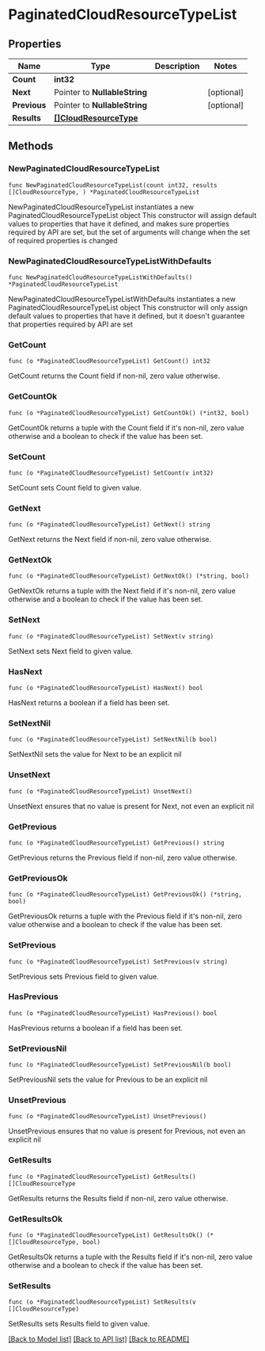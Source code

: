 # PaginatedCloudResourceTypeList

## Properties

Name | Type | Description | Notes
------------ | ------------- | ------------- | -------------
**Count** | **int32** |  | 
**Next** | Pointer to **NullableString** |  | [optional] 
**Previous** | Pointer to **NullableString** |  | [optional] 
**Results** | [**[]CloudResourceType**](CloudResourceType.md) |  | 

## Methods

### NewPaginatedCloudResourceTypeList

`func NewPaginatedCloudResourceTypeList(count int32, results []CloudResourceType, ) *PaginatedCloudResourceTypeList`

NewPaginatedCloudResourceTypeList instantiates a new PaginatedCloudResourceTypeList object
This constructor will assign default values to properties that have it defined,
and makes sure properties required by API are set, but the set of arguments
will change when the set of required properties is changed

### NewPaginatedCloudResourceTypeListWithDefaults

`func NewPaginatedCloudResourceTypeListWithDefaults() *PaginatedCloudResourceTypeList`

NewPaginatedCloudResourceTypeListWithDefaults instantiates a new PaginatedCloudResourceTypeList object
This constructor will only assign default values to properties that have it defined,
but it doesn't guarantee that properties required by API are set

### GetCount

`func (o *PaginatedCloudResourceTypeList) GetCount() int32`

GetCount returns the Count field if non-nil, zero value otherwise.

### GetCountOk

`func (o *PaginatedCloudResourceTypeList) GetCountOk() (*int32, bool)`

GetCountOk returns a tuple with the Count field if it's non-nil, zero value otherwise
and a boolean to check if the value has been set.

### SetCount

`func (o *PaginatedCloudResourceTypeList) SetCount(v int32)`

SetCount sets Count field to given value.


### GetNext

`func (o *PaginatedCloudResourceTypeList) GetNext() string`

GetNext returns the Next field if non-nil, zero value otherwise.

### GetNextOk

`func (o *PaginatedCloudResourceTypeList) GetNextOk() (*string, bool)`

GetNextOk returns a tuple with the Next field if it's non-nil, zero value otherwise
and a boolean to check if the value has been set.

### SetNext

`func (o *PaginatedCloudResourceTypeList) SetNext(v string)`

SetNext sets Next field to given value.

### HasNext

`func (o *PaginatedCloudResourceTypeList) HasNext() bool`

HasNext returns a boolean if a field has been set.

### SetNextNil

`func (o *PaginatedCloudResourceTypeList) SetNextNil(b bool)`

 SetNextNil sets the value for Next to be an explicit nil

### UnsetNext
`func (o *PaginatedCloudResourceTypeList) UnsetNext()`

UnsetNext ensures that no value is present for Next, not even an explicit nil
### GetPrevious

`func (o *PaginatedCloudResourceTypeList) GetPrevious() string`

GetPrevious returns the Previous field if non-nil, zero value otherwise.

### GetPreviousOk

`func (o *PaginatedCloudResourceTypeList) GetPreviousOk() (*string, bool)`

GetPreviousOk returns a tuple with the Previous field if it's non-nil, zero value otherwise
and a boolean to check if the value has been set.

### SetPrevious

`func (o *PaginatedCloudResourceTypeList) SetPrevious(v string)`

SetPrevious sets Previous field to given value.

### HasPrevious

`func (o *PaginatedCloudResourceTypeList) HasPrevious() bool`

HasPrevious returns a boolean if a field has been set.

### SetPreviousNil

`func (o *PaginatedCloudResourceTypeList) SetPreviousNil(b bool)`

 SetPreviousNil sets the value for Previous to be an explicit nil

### UnsetPrevious
`func (o *PaginatedCloudResourceTypeList) UnsetPrevious()`

UnsetPrevious ensures that no value is present for Previous, not even an explicit nil
### GetResults

`func (o *PaginatedCloudResourceTypeList) GetResults() []CloudResourceType`

GetResults returns the Results field if non-nil, zero value otherwise.

### GetResultsOk

`func (o *PaginatedCloudResourceTypeList) GetResultsOk() (*[]CloudResourceType, bool)`

GetResultsOk returns a tuple with the Results field if it's non-nil, zero value otherwise
and a boolean to check if the value has been set.

### SetResults

`func (o *PaginatedCloudResourceTypeList) SetResults(v []CloudResourceType)`

SetResults sets Results field to given value.



[[Back to Model list]](../README.md#documentation-for-models) [[Back to API list]](../README.md#documentation-for-api-endpoints) [[Back to README]](../README.md)


